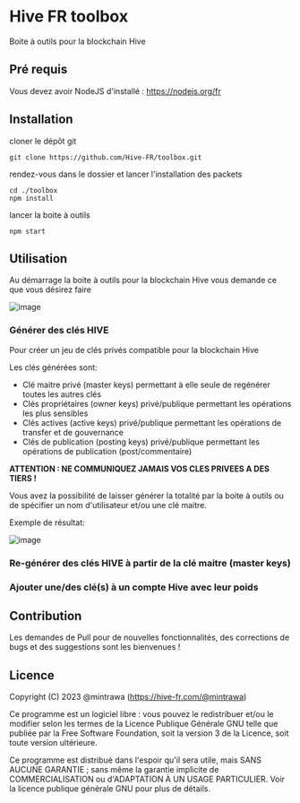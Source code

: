 # Hive FR toolbox

Boite à outils pour la blockchain Hive

## Pré requis

Vous devez avoir NodeJS d'installé : https://nodejs.org/fr

## Installation

cloner le dépôt git

```
git clone https://github.com/Hive-FR/toolbox.git
```

rendez-vous dans le dossier et lancer l'installation des packets

```
cd ./toolbox
npm install
```

lancer la boite à outils

```
npm start
```

## Utilisation

Au démarrage la boite à outils pour la blockchain Hive vous demande ce que vous désirez faire

![image](https://images.hive.blog/DQmWAWHbfvUdogK6f6jQxU3eA2aff3BLecyhYP7A7BeZQ2m/toolbox%20hive-fr.png)

### Générer des clés HIVE

Pour créer un jeu de clés privés compatible pour la blockchain Hive

Les clés générées sont:

- Clé maitre privé (master keys) permettant à elle seule de regénérer toutes les autres clés
- Clés propriétaires (owner keys) privé/publique permettant les opérations les plus sensibles
- Clés actives (active keys) privé/publique permettant les opérations de transfer et de gouvernance
- Clés de publication (posting keys) privé/publique permettant les opérations de publication (post/commentaire)

**ATTENTION : NE COMMUNIQUEZ JAMAIS VOS CLES PRIVEES A DES TIERS !**

Vous avez la possibilité de laisser générer la totalité par la boite à outils ou de spécifier un nom d'utilisateur et/ou une clé maitre.

Exemple de résultat:

![image](https://images.hive.blog/DQmUjCHYN5aMNMXKJwHjiavAypWcBqU3GKByi6zmqy7sjEN/keys.png)

### Re-générer des clés HIVE à partir de la clé maitre (master keys)

### Ajouter une/des clé(s) à un compte Hive avec leur poids

## Contribution

Les demandes de Pull pour de nouvelles fonctionnalités, des corrections de bugs et des suggestions sont les bienvenues !

## Licence

Copyright (C) 2023  @mintrawa (https://hive-fr.com/@mintrawa)

Ce programme est un logiciel libre : vous pouvez le redistribuer et/ou le modifier selon les termes de la Licence Publique Générale GNU telle que publiée par la Free Software Foundation, soit la version 3 de la Licence, soit toute version ultérieure.

Ce programme est distribué dans l'espoir qu'il sera utile, mais SANS AUCUNE GARANTIE ; sans même la garantie implicite de COMMERCIALISATION ou d'ADAPTATION À UN USAGE PARTICULIER. Voir la licence publique générale GNU pour plus de détails.